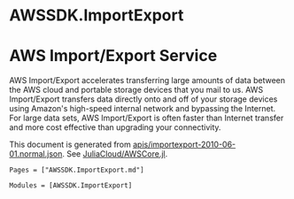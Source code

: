 # AWSSDK.ImportExport

# AWS Import/Export Service

 AWS Import/Export accelerates transferring large amounts of data between the AWS cloud and portable storage devices that you mail to us. AWS Import/Export transfers data directly onto and off of your storage devices using Amazon's high-speed internal network and bypassing the Internet. For large data sets, AWS Import/Export is often faster than Internet transfer and more cost effective than upgrading your connectivity.

This document is generated from
[apis/importexport-2010-06-01.normal.json](https://github.com/aws/aws-sdk-js/blob/master/apis/importexport-2010-06-01.normal.json).
See [JuliaCloud/AWSCore.jl](https://github.com/JuliaCloud/AWSCore.jl).

```@index
Pages = ["AWSSDK.ImportExport.md"]
```

```@autodocs
Modules = [AWSSDK.ImportExport]
```
